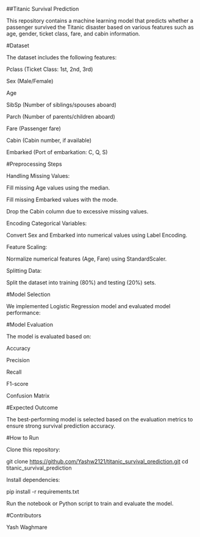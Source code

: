 ##Titanic Survival Prediction

This repository contains a machine learning model that predicts whether a passenger survived the Titanic disaster based on various features such as age, gender, ticket class, fare, and cabin information.

#Dataset

The dataset includes the following features:

Pclass (Ticket Class: 1st, 2nd, 3rd)

Sex (Male/Female)

Age

SibSp (Number of siblings/spouses aboard)

Parch (Number of parents/children aboard)

Fare (Passenger fare)

Cabin (Cabin number, if available)

Embarked (Port of embarkation: C, Q, S)

#Preprocessing Steps

Handling Missing Values:

Fill missing Age values using the median.

Fill missing Embarked values with the mode.

Drop the Cabin column due to excessive missing values.

Encoding Categorical Variables:

Convert Sex and Embarked into numerical values using Label Encoding.

Feature Scaling:

Normalize numerical features (Age, Fare) using StandardScaler.

Splitting Data:

Split the dataset into training (80%) and testing (20%) sets.

#Model Selection

We implemented Logistic Regression model and evaluated model performance:

#Model Evaluation

The model is evaluated based on:

Accuracy

Precision

Recall

F1-score

Confusion Matrix

#Expected Outcome

The best-performing model is selected based on the evaluation metrics to ensure strong survival prediction accuracy.

#How to Run

Clone this repository:

git clone https://github.com/Yashw2121/titanic_survival_prediction.git
cd titanic_survival_prediction

Install dependencies:

pip install -r requirements.txt

Run the notebook or Python script to train and evaluate the model.

#Contributors

Yash Waghmare

